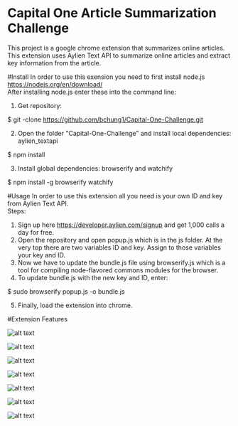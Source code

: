 # Capital One Article Summarization Challenge
This project is a google chrome extension that summarizes online articles.
This extension uses Aylien Text API to summarize online articles and extract key information from the article. 

#Install
In order to use this exension you need to first install node.js https://nodejs.org/en/download/ <br>
After installing node.js enter these into the command line: <br>
1) Get repository: <br>

$ git -clone https://github.com/bchung1/Capital-One-Challenge.git <br>

2) Open the folder "Capital-One-Challenge" and install local dependencies: aylien_textapi <br>

$ npm install <br>

3) Install global dependencies: browserify and watchify <br>

$ npm install -g browserify watchify <br>

#Usage
In order to use this extension all you need is your own ID and key from Aylien Text API. <br>
Steps: <br>

1) Sign up here https://developer.aylien.com/signup and get 1,000 calls a day for free. <br>
2) Open the repository and open popup.js which is in the js folder. At the very top there are two variables ID and key. Assign to those variables your key and ID. <br>
3) Now we have to update the bundle.js file using browserify.js which is a tool for compiling node-flavored commons modules for the browser. <br>
4) To update bundle.js with the new key and ID, enter: <br>

$ sudo browserify popup.js -o bundle.js <br>

5) Finally, load the extension into chrome. <br>


#Extension Features

![alt text](screenshots/home.png "This is the default layout which summarizes the current page in 10 sentences") <br>

![alt text](screenshots/keywords.png "This page provides a table of keywords and phrases categorized by keywords, people, organizations, and locations") <br>

![alt text](screenshots/article_info.png "This page attempts to extract the authors name and publication date of the article") <br>

![alt text](screenshots/home.png "This is the default layout which summarizes the current page in 10 sentences") <br>

![alt text](screenshots/instructions.png "This page lists the methods of summarization") <br> 

![alt text](screenshots/home.png "This is the default layout which summarizes the current page in 10 sentences") <br>

![alt text](screenshots/buttons.png "This is the default layout which summarizes the current page in 10 sentences") <br>




